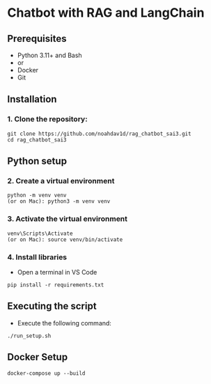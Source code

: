 <h1>Chatbot with RAG and LangChain</h1>

<h2>Prerequisites</h2>
<ul>
  <li>Python 3.11+ and Bash</li>
  <li> or </li>
  <li>Docker</li>
  <li>Git</li>
</ul>

<h2>Installation</h2>
<h3>1. Clone the repository:</h3>

```
git clone https://github.com/noahdav1d/rag_chatbot_sai3.git
cd rag_chatbot_sai3
```
<h2>Python setup</h2>
<h3>2. Create a virtual environment</h3>

```
python -m venv venv
(or on Mac): python3 -m venv venv
```

<h3>3. Activate the virtual environment</h3>

```
venv\Scripts\Activate
(or on Mac): source venv/bin/activate
```

<h3>4. Install libraries</h3>

- Open a terminal in VS Code

```
pip install -r requirements.txt
```

<h2>Executing the script</h2>

- Execute the following command:

```
./run_setup.sh
```

<h2>Docker Setup</h2>

```
docker-compose up --build
```